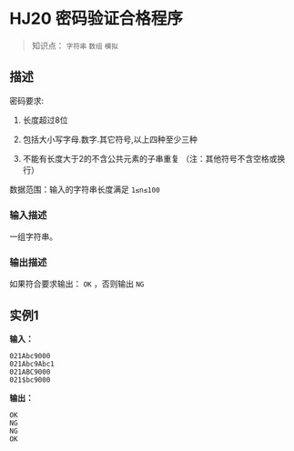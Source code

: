 # HJ20 密码验证合格程序


> 知识点： `字符串` `数组` `模拟`


## 描述


密码要求:

1. 长度超过8位

2. 包括大小写字母.数字.其它符号,以上四种至少三种

3. 不能有长度大于2的不含公共元素的子串重复 （注：其他符号不含空格或换行）


数据范围：输入的字符串长度满足 `1≤n≤100`


### 输入描述


一组字符串。


### 输出描述


如果符合要求输出： `OK` ，否则输出 `NG`

## 实例1


**输入：**
```text
021Abc9000
021Abc9Abc1
021ABC9000
021$bc9000
```


**输出：**
```text
OK
NG
NG
OK
```
